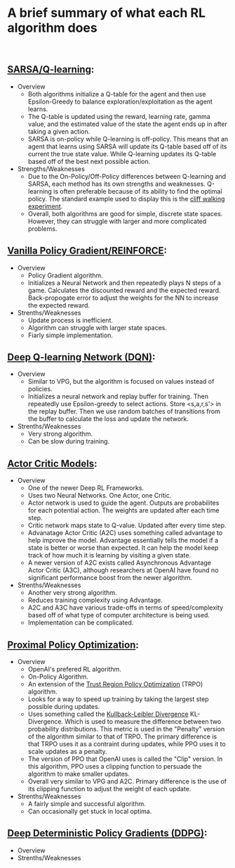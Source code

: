 # A brief summary of what each RL algorithm does
​
## [SARSA/Q-learning](https://www.cse.unsw.edu.au/~cs9417ml/RL1/algorithms.html): 
- Overview
    - Both algorithms initialize a Q-table for the agent and then use Epsilon-Greedy 
to balance exploration/exploitation as the agent learns.
    - The Q-table is updated using the reward, learning rate, gamma value, 
and the estimated value of the state the agent ends up in after taking a given action.
    - SARSA is on-policy while Q-learning is off-policy. This means that an 
agent that learns using SARSA will update its Q-table based off of its current the
true state value. While Q-learning updates its Q-table based off of the best next 
possible action.
- Strengths/Weaknesses
    - Due to the On-Policy/Off-Policy differences between Q-learning and SARSA,
each method has its own strengths and weaknesses. Q-learning is often preferable 
because of its ability to find the optimal policy. The standard example used to display
this is the [cliff walking experiment](https://github.com/cvhu/CliffWalking).
    - Overall, both algorithms are good for simple, discrete state spaces. However,
they can struggle with larger and more complicated problems.
​
## [Vanilla Policy Gradient/REINFORCE](https://spinningup.openai.com/en/latest/algorithms/vpg.html#background):
- Overview
    - Policy Gradient algorithm.
    - Initializes a Neural Network and then repeatedly plays N steps of a game. Calculates the discounted reward and the expected reward. Back-propogate error to adjust
the weights for the NN to increase the expected reward.
- Strenths/Weaknesses
    - Update process is inefficient.
    - Algorithm can struggle with larger state spaces.
    - Fiarly simple implementation.
​
​
## [Deep Q-learning Network (DQN)](https://www.cs.toronto.edu/~vmnih/docs/dqn.pdf):
- Overview
    - Similar to VPG, but the algorithm is focused on values instead of policies.
    - Initializes a neural network and replay buffer for training. Then repeatedly use Epsilon-greedy to select actions. Store <s,a,r,s'> in the replay buffer. 
Then we use random batches of transitions from the buffer to calculate the loss and update the network.
- Strenths/Weaknesses
    - Very strong algorithm.
    - Can be slow during training.
​
​
## [Actor Critic Models](https://arxiv.org/pdf/1602.01783.pdf):
- Overview
     - One of the newer Deep RL Frameworks.
     - Uses two Neural Networks. One Actor, one Critic.
     - Actor network is used to guide the agent. Outputs are probabilites for each potential action. The weights are updated after each time step.
     - Critic network maps state to Q-value. Updated after every time step.
     - Advanatage Actor Critic (A2C) uses something called advantage to help improve the model. Advantage essentially tells the model if a state is better
or worse than expected. It can help the model keep track of how much it is learning by visiting a given state.
     - A newer version of A2C exists called Asynchronous Advantage Actor Critic (A3C), although researchers at OpenAI have found no significant performance boost
from the newer algorithm.
- Strenths/Weaknesses
     - Another very strong algorithm.
     - Reduces training complexity using Advantage.
     - A2C and A3C have various trade-offs in terms of speed/complexity based off of what type of computer architecture is being used.
     - Implementation can be complicated.
​
## [Proximal Policy Optimization](https://spinningup.openai.com/en/latest/algorithms/ppo.html):
- Overview
     - OpenAI's prefered RL algorithm.
     - On-Policy Algorithm.
     - An extension of the [Trust Region Policy Optimization](https://spinningup.openai.com/en/latest/algorithms/trpo.html) (TRPO) algorithm.
     - Looks for a way to speed up training by taking the largest step possible during updates.
     - Uses something called the [Kullback-Leibler Divergence](https://en.wikipedia.org/wiki/Kullback%E2%80%93Leibler_divergence) KL-Divergence. 
Which is used to measure the difference between two probability distributions. This metric is used in the "Penalty" version of the algorithm similar to that of TRPO.
The primary difference is that TRPO uses it as a contraint during updates, while PPO uses it to scale updates as a penalty.
     - The version of PPO that OpenAI uses is called the "Clip" version. In this algorithm, PPO uses a clipping function to persuade the algorithm to make
 smaller updates.
     - Overall very similar to VPG and A2C. Primary difference is the use of its clipping function to adjust the weight of each update.
- Strenths/Weaknesses
     - A fairly simple and successful algorithm.
     - Can occasionally get stuck in local optima.
​
## [Deep Deterministic Policy Gradients (DDPG)](https://spinningup.openai.com/en/latest/algorithms/ddpg.html):
- Overview
- Strenths/Weaknesses